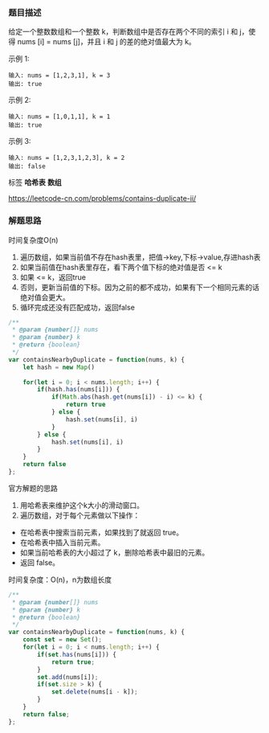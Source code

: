 ### 题目描述

给定一个整数数组和一个整数 k，判断数组中是否存在两个不同的索引 i 和 j，使得 nums [i] = nums [j]，并且 i 和 j 的差的绝对值最大为 k。

示例 1:
```
输入: nums = [1,2,3,1], k = 3
输出: true
```
示例 2:
```
输入: nums = [1,0,1,1], k = 1
输出: true
```
示例 3:
```
输入: nums = [1,2,3,1,2,3], k = 2
输出: false
```

标签 **哈希表** **数组**

https://leetcode-cn.com/problems/contains-duplicate-ii/

### 解题思路

时间复杂度O(n)

1. 遍历数组，如果当前值不存在hash表里，把值->key,下标->value,存进hash表
2. 如果当前值在hash表里存在，看下两个值下标的绝对值是否 <= k
3. 如果 <= k，返回true
4. 否则，更新当前值的下标。因为之前的都不成功，如果有下一个相同元素的话绝对值会更大。
5. 循环完成还没有匹配成功，返回false


```js
/**
 * @param {number[]} nums
 * @param {number} k
 * @return {boolean}
 */
var containsNearbyDuplicate = function(nums, k) {
    let hash = new Map()
    
    for(let i = 0; i < nums.length; i++) {
        if(hash.has(nums[i])) {
            if(Math.abs(hash.get(nums[i]) - i) <= k) {
                return true
            } else {
                hash.set(nums[i], i)
            }
        } else {
            hash.set(nums[i], i)
        }
    }
    return false
};
```

官方解题的思路

1. 用哈希表来维护这个k大小的滑动窗口。
2. 遍历数组，对于每个元素做以下操作：
- 在哈希表中搜索当前元素，如果找到了就返回 true。
- 在哈希表中插入当前元素。
- 如果当前哈希表的大小超过了 k，删除哈希表中最旧的元素。
- 返回 false。


时间复杂度：O(n)，n为数组长度

```js
/**
 * @param {number[]} nums
 * @param {number} k
 * @return {boolean}
 */
var containsNearbyDuplicate = function(nums, k) {
    const set = new Set();
    for(let i = 0; i < nums.length; i++) {
        if(set.has(nums[i])) {
            return true;
        }
        set.add(nums[i]);
        if(set.size > k) {
            set.delete(nums[i - k]);
        }
    }
    return false;
};
```